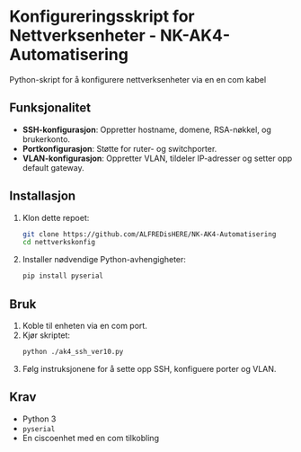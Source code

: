 
# Konfigureringsskript for Nettverksenheter - NK-AK4-Automatisering

Python-skript for å konfigurere nettverksenheter via en en com kabel

## Funksjonalitet
- **SSH-konfigurasjon**: Oppretter hostname, domene, RSA-nøkkel, og brukerkonto.
- **Portkonfigurasjon**: Støtte for ruter- og switchporter.
- **VLAN-konfigurasjon**: Oppretter VLAN, tildeler IP-adresser og setter opp default gateway.

## Installasjon
1. Klon dette repoet:
   ```bash
   git clone https://github.com/ALFREDisHERE/NK-AK4-Automatisering
   cd nettverkskonfig
   ```
2. Installer nødvendige Python-avhengigheter:
   ```bash
   pip install pyserial
   ```

## Bruk
1. Koble til enheten via en com port.
2. Kjør skriptet:
   ```bash
   python ./ak4_ssh_ver10.py
   ```
3. Følg instruksjonene for å sette opp SSH, konfiguere porter og VLAN.

## Krav
- Python 3
- `pyserial`
- En ciscoenhet med en com tilkobling 

